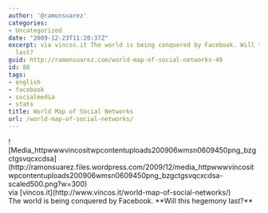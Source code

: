 ```yaml
---
author: '@ramonsuarez'
categories:
- Uncategorized
date: "2009-12-23T11:20:37Z"
excerpt: via vincos.it The world is being conquered by Facebook. Will this hegemony
  last?
guid: http://ramonsuarez.com/world-map-of-social-networks-49
id: 88
tags:
- english
- facebook
- socialmedia
- stats
title: World Map of Social Networks
url: /world-map-of-social-networks/
---
```


<div class="posterous_bookmarklet_entry"><div class="p_embed p_image_embed">![Media_httpwwwvincositwpcontentuploads200906wmsn0609450png_bzgctgsvqcxcdsa](http://ramonsuarez.files.wordpress.com/2009/12/media_httpwwwvincositwpcontentuploads200906wmsn0609450png_bzgctgsvqcxcdsa-scaled500.png?w=300)</div><div class="posterous_quote_citation">via [vincos.it](http://www.vincos.it/world-map-of-social-networks/)</div>The world is being conquered by Facebook. **Will this hegemony last?**

</div>